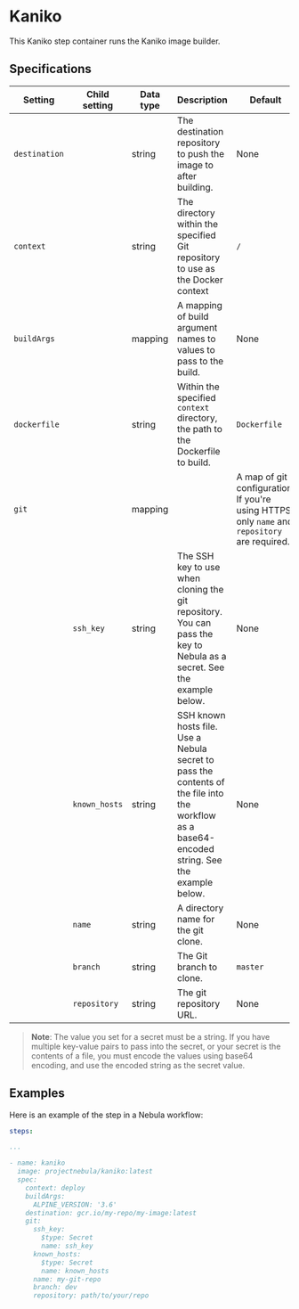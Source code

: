 # Kaniko

This Kaniko step container runs the Kaniko image builder.

## Specifications

| Setting | Child setting | Data type | Description | Default | Required |
|-----------|------------------|-----------|-------------|---------|----------|
| `destination` || string | The destination repository to push the image to after building. | None | True |
| `context` || string | The directory within the specified Git repository to use as the Docker context | `/` | False |
| `buildArgs` || mapping | A mapping of build argument names to values to pass to the build. | None | False |
| `dockerfile` || string | Within the specified `context` directory, the path to the Dockerfile to build. | `Dockerfile` | False |
| `git` || mapping |  | A map of git configuration. If you're using HTTPS, only `name` and `repository` are required. | None | False |
|| `ssh_key` | string | The SSH key to use when cloning the git repository. You can pass the key to Nebula as a secret. See the example below. | None | True |
|| `known_hosts` | string | SSH known hosts file. Use a Nebula secret to pass the contents of the file into the workflow as a base64-encoded string. See the example below. | None | True |
|| `name` | string | A directory name for the git clone. | None | True |
|| `branch` | string | The Git branch to clone. | `master` | False |
|| `repository` | string | The git repository URL. | None | True |

> **Note**: The value you set for a secret must be a string. If you have multiple key-value pairs to pass into the secret, or your secret is the contents of a file, you must encode the values using base64 encoding, and use the encoded string as the secret value.

## Examples

Here is an example of the step in a Nebula workflow:

```YAML
steps:

...

- name: kaniko
  image: projectnebula/kaniko:latest
  spec:
    context: deploy
    buildArgs:
      ALPINE_VERSION: '3.6'
    destination: gcr.io/my-repo/my-image:latest
    git: 
      ssh_key:
        $type: Secret
        name: ssh_key
      known_hosts:
        $type: Secret
        name: known_hosts
      name: my-git-repo
      branch: dev
      repository: path/to/your/repo
```